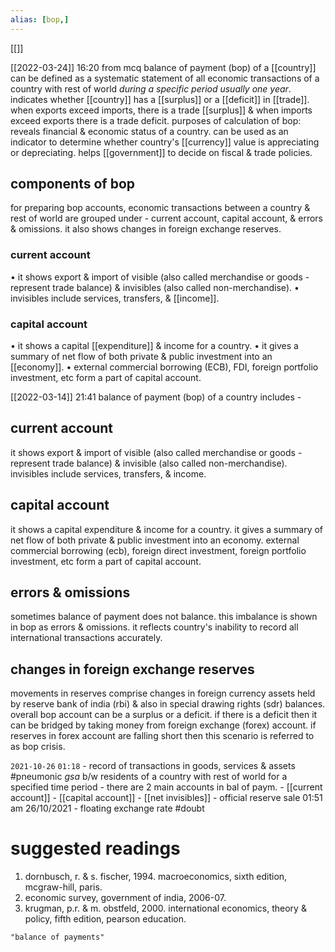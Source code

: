 ```yaml
---
alias: [bop,]
---
```

[[]]

[[2022-03-24]] 16:20
from mcq
balance of payment (bop) of a [[country]] can be defined as a systematic statement of all economic transactions of a country with rest of world *during a specific period usually one year*.
 indicates whether [[country]] has a [[surplus]] or a [[deficit]] in [[trade]].
when exports exceed imports, there is a trade [[surplus]] & when imports exceed exports there is a trade deficit.
purposes of calculation of bop:
	reveals financial & economic status of a country.
	can be used as an indicator to determine whether country's [[currency]] value is appreciating or depreciating.
	helps [[government]] to decide on fiscal & trade policies.

## components of bop
for preparing bop accounts, economic transactions between a country & rest of world are grouped under - current account, capital account, & errors & omissions.
it also shows changes in foreign exchange reserves.
### current account
• it shows export & import of visible (also called merchandise or goods - represent trade balance) & invisibles (also called non-merchandise).
• invisibles include services, transfers, & [[income]].
### capital account
• it shows a capital [[expenditure]] & income for a country.
• it gives a summary of net flow of both private & public investment into an [[economy]].
• external commercial borrowing (ECB), FDI, foreign portfolio investment, etc form a part of capital account.

[[2022-03-14]] 21:41
balance of payment (bop) of a country includes -
## current account
it shows export & import of visible (also called merchandise or goods - represent trade balance) & invisible (also called non-merchandise).
invisibles include services, transfers, & income.
## capital account
it shows a capital expenditure & income for a country.
it gives a summary of net flow of both private & public investment into an economy.
external commercial borrowing (ecb), foreign direct investment, foreign portfolio investment, etc form a part of capital account.
## errors & omissions
sometimes balance of payment does not balance. this imbalance is shown in bop as errors & omissions. it reflects country's inability to record all international transactions accurately.
## changes in foreign exchange reserves
movements in reserves comprise changes in foreign currency assets held by reserve bank of india (rbi) & also in special drawing rights (sdr) balances.
overall bop account can be a surplus or a deficit. if there is a deficit then it can be bridged by taking money from foreign exchange (forex) account.
if reserves in forex account are falling short then this scenario is referred to as bop crisis.

`2021-10-26`  `01:18`
	- record of transactions in goods, services & assets #pneumonic _gsa_ b/w residents of a country with rest of world for a specified time period
	- there are 2 main accounts in bal of paym.
		- [[current account]]
		- [[capital account]]
	- [[net invisibles]]
	- official reserve sale 01:51 am 26/10/2021
	- floating exchange rate #doubt
# suggested readings
1. dornbusch, r. & s. fischer, 1994. macroeconomics, sixth edition, mcgraw-hill, paris.
2. economic survey, government of india, 2006-07.
3. krugman, p.r. & m. obstfeld, 2000. international economics, theory & policy, fifth edition, pearson education.
```query 2022-03-14 21:41
"balance of payments"
```